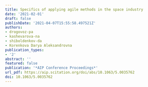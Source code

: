 ```yaml
---
title: Specifics of applying agile methods in the space industry
date: '2021-02-01'
draft: false
publishDate: '2021-04-07T15:55:58.497521Z'
authors:
- drogovoz-pa
- kashevarova-na
- shiboldenkov-da
- Korenkova Darya Aleksandrovna
publication_types:
- '2'
abstract: ''
featured: false
publication: '*AIP Conference Proceedings*'
url_pdf: https://aip.scitation.org/doi/abs/10.1063/5.0035762
doi: 10.1063/5.0035762
---
```


